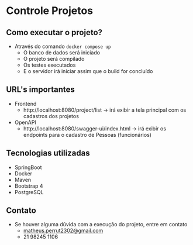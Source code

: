 # Controle Projetos

## Como executar o projeto?
- Através do comando `docker compose up`
  - O banco de dados será iniciado
  - O projeto será compilado
  - Os testes executados
  - E o servidor irá iniciar assim que o build for concluído

## URL's importantes
- Frontend
  - http://localhost:8080/project/list -> irá exibir a tela principal com os cadastros dos projetos
- OpenAPI
  - http://localhost:8080/swagger-ui/index.html -> irá exibir os endpoints para o cadastro de Pessoas (funcionários)

## Tecnologias utilizadas
- SpringBoot
- Docker
- Maven
- Bootstrap 4
- PostgreSQL

## Contato
- Se houver alguma dúvida com a execução do projeto, entre em contato
  - matheus.perrut2302@gmail.com
  - 21 98245 1106
